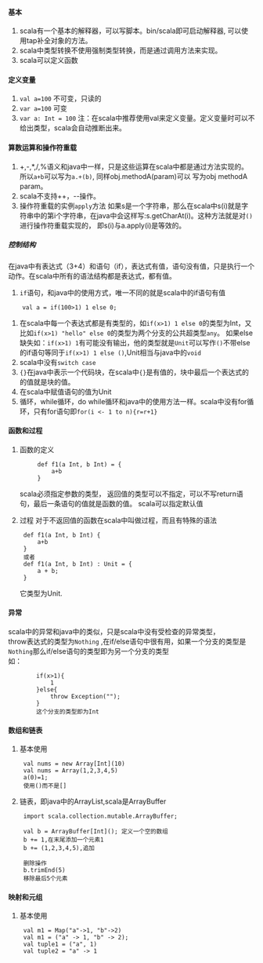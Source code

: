 #### 基本

1. scala有一个基本的解释器，可以写脚本。bin/scala即可启动解释器, 可以使用tap补全对象的方法。
2. scala中类型转换不使用强制类型转换，而是通过调用方法来实现。
3. scala可以定义函数

#### 定义变量

1. `val a=100` 不可变，只读的
2. `var a=100` 可变
3. `var a: Int = 100`
   注：在scala中推荐使用val来定义变量。定义变量时可以不给出类型，scala会自动推断出来。

#### 算数运算和操作符重载

1. +,-,\*,/,%语义和java中一样，只是这些运算在scala中都是通过方法实现的。所以`a+b`可以写为`a.+(b)`, 同样obj.methodA\(param\)可以
   写为obj methodA param。
2. scala不支持++，--操作。
3. 操作符重载的实例`apply`方法
   如果s是一个字符串，那么在scala中s\(i\)就是字符串中的第i个字符串，在java中会这样写:s.getCharAt\(i\)。这种方法就是对`()`进行操作符重载实现的，
   即s\(i\)与a.apply\(i\)是等效的。

##### 控制结构

在java中有表达式（3+4）和语句（if），表达式有值，语句没有值，只是执行一个动作。在scala中所有的语法结构都是表达式，都有值。  
1. `if`语句，和java中的使用方式，唯一不同的就是scala中的if语句有值

```
    val a = if(100>1) 1 else 0;
```

1. 在scala中每一个表达式都是有类型的，如`if(x>1) 1 else 0`的类型为Int，又比如`if(x>1) "hello" else 0`的类型为两个分支的公共超类型`any`。
   如果else缺失如：`if(x>1) 1`有可能没有输出，他的类型就是`Unit`可以写作`()`不带else的if语句等同于`if(x>1) 1 else ()`,Unit相当与java中的`void`
2. scala中没有`switch case`
3. `{}`在java中表示一个代码块，在scala中`{}`是有值的，块中最后一个表达式的的值就是块的值。
4. 在scala中赋值语句的值为Unit
5. 循环，while循环，do while循环和java中的使用方法一样。scala中没有for循环，只有for语句即`for(i <- 1 to n){r=r+1}`

#### 函数和过程

1. 函数的定义
   ```
        def f1(a Int, b Int) = {
            a+b
        }
   ```

    scala必须指定参数的类型， 返回值的类型可以不指定，可以不写return语句，最后一条语句的值就是函数的值。
    scala可以指定默认值
2. 过程
   对于不返回值的函数在scala中叫做过程，而且有特殊的语法 
   ```
    def f1(a Int, b Int) {
        a+b
    }
    或者
    def f1(a Int, b Int) : Unit = {
        a + b;
    }
   ```

    它类型为Unit.

#### 异常

scala中的异常和java中的类似，只是scala中没有受检查的异常类型，  
throw表达式的类型为`Nothing` ,在if/else语句中很有用，如果一个分支的类型是`Nothing`那么if/else语句的类型即为另一个分支的类型  
如：

```
        if(x>1){
            1
        }else{
            throw Exception("");
        }
        这个分支的类型即为Int
```

#### 数组和链表

1. 基本使用
   ```
    val nums = new Array[Int](10)
    val nums = Array(1,2,3,4,5)
    a(0)=1;
    使用()而不是[]
   ```
2. 链表，即java中的ArrayList,scala是ArrayBuffer

   ```
    import scala.collection.mutable.ArrayBuffer;

    val b = ArrayBuffer[Int](); 定义一个空的数组
    b += 1,在末尾添加一个元素1
    b += (1,2,3,4,5),追加

    删除操作
    b.trimEnd(5)
    移除最后5个元素
   ```

#### 映射和元组

1. 基本使用
   ```
    val m1 = Map("a"->1, "b"->2)
    val m1 = ("a" -> 1, "b" -> 2);
    val tuple1 = ("a", 1)
    val tuple2 = "a" -> 1
   ```



